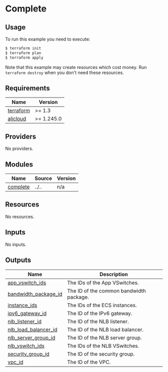 
# Complete

## Usage

To run this example you need to execute:

```bash
$ terraform init
$ terraform plan
$ terraform apply
```

Note that this example may create resources which cost money. Run `terraform destroy` when you don't need these resources.

<!-- BEGIN_TF_DOCS -->
## Requirements

| Name | Version |
|------|---------|
| <a name="requirement_terraform"></a> [terraform](#requirement\_terraform) | >= 1.3 |
| <a name="requirement_alicloud"></a> [alicloud](#requirement\_alicloud) | >= 1.245.0 |

## Providers

No providers.

## Modules

| Name | Source | Version |
|------|--------|---------|
| <a name="module_complete"></a> [complete](#module\_complete) | ../.. | n/a |

## Resources

No resources.

## Inputs

No inputs.

## Outputs

| Name | Description |
|------|-------------|
| <a name="output_app_vswitch_ids"></a> [app\_vswitch\_ids](#output\_app\_vswitch\_ids) | The IDs of the App VSwitches. |
| <a name="output_bandwidth_package_id"></a> [bandwidth\_package\_id](#output\_bandwidth\_package\_id) | The ID of the common bandwidth package. |
| <a name="output_instance_ids"></a> [instance\_ids](#output\_instance\_ids) | The IDs of the ECS instances. |
| <a name="output_ipv6_gateway_id"></a> [ipv6\_gateway\_id](#output\_ipv6\_gateway\_id) | The ID of the IPv6 gateway. |
| <a name="output_nlb_listener_id"></a> [nlb\_listener\_id](#output\_nlb\_listener\_id) | The ID of the NLB listener. |
| <a name="output_nlb_load_balancer_id"></a> [nlb\_load\_balancer\_id](#output\_nlb\_load\_balancer\_id) | The ID of the NLB load balancer. |
| <a name="output_nlb_server_group_id"></a> [nlb\_server\_group\_id](#output\_nlb\_server\_group\_id) | The ID of the NLB server group. |
| <a name="output_nlb_vswitch_ids"></a> [nlb\_vswitch\_ids](#output\_nlb\_vswitch\_ids) | The IDs of the NLB VSwitches. |
| <a name="output_security_group_id"></a> [security\_group\_id](#output\_security\_group\_id) | The ID of the security group. |
| <a name="output_vpc_id"></a> [vpc\_id](#output\_vpc\_id) | The ID of the VPC. |
<!-- END_TF_DOCS -->